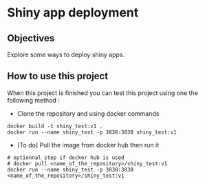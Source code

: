 Shiny app deployment
================

## Objectives

Explore some ways to deploy shiny apps.

## How to use this project

When this project is finished you can test this project using one the
following method :

-   Clone the repository and using docker commands

<!-- -->

    docker build -t shiny_test:v1 .
    docker run --name shiny_test -p 3838:3838 shiny_test:v1

-   \[To do\] Pull the image from docker hub then run it

<!-- -->

    # optionnal step if docker hub is used
    # docker pull <name_of_the_repository>/shiny_test:v1
    docker run --name shiny_test -p 3838:3838 <name_of_the_repository>/shiny_test:v1
